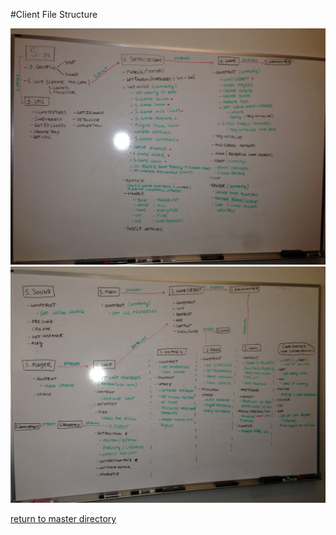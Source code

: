 #Client File Structure

![Initialization Structure #1](/docs/p1.JPG)
![Initialization Structure #3](/docs/p3.JPG)


[return to master directory](/README.md)